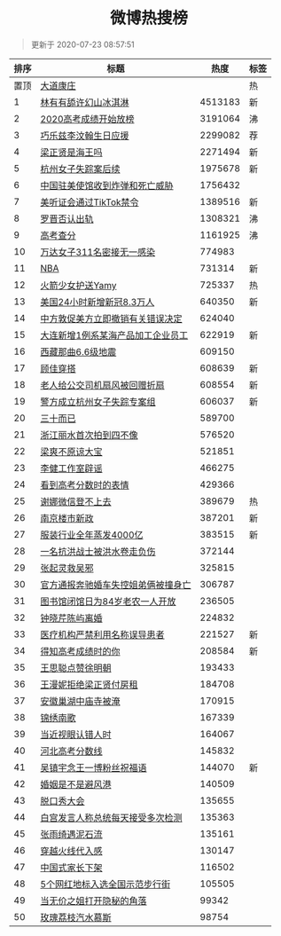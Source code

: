 <h1 align="center">微博热搜榜</h1>

> 更新于 2020-07-23 08:57:51

| 排序 | 标题                                                                                                                                                                                                                                        | 热度    | 标签 |
| ---- | ------------------------------------------------------------------------------------------------------------------------------------------------------------------------------------------------------------------------------------------- | ------- | ---- |
| 置顶 | [大道康庄](https://s.weibo.com/weibo?q=%23%E5%A4%A7%E9%81%93%E5%BA%B7%E5%BA%84%23&Refer=new_time)                                                                                                                                           |         | 热   |
| 1    | [林有有舔许幻山冰淇淋](https://s.weibo.com/weibo?q=%23%E6%9E%97%E6%9C%89%E6%9C%89%E8%88%94%E8%AE%B8%E5%B9%BB%E5%B1%B1%E5%86%B0%E6%B7%87%E6%B7%8B%23&Refer=top)                                                                              | 4513183 | 新   |
| 2    | [2020高考成绩开始放榜](https://s.weibo.com/weibo?q=%232020%E9%AB%98%E8%80%83%E6%88%90%E7%BB%A9%E5%BC%80%E5%A7%8B%E6%94%BE%E6%A6%9C%23&Refer=top)                                                                                            | 3191064 | 沸   |
| 3    | [巧乐兹李汶翰生日应援](https://s.weibo.comjavascript:void(0);)                                                                                                                                                                              | 2299082 | 荐   |
| 4    | [梁正贤是海王吗](https://s.weibo.com/weibo?q=%23%E6%A2%81%E6%AD%A3%E8%B4%A4%E6%98%AF%E6%B5%B7%E7%8E%8B%E5%90%97%23&Refer=top)                                                                                                               | 2271494 | 新   |
| 5    | [杭州女子失踪案后续](https://s.weibo.com/weibo?q=%E6%9D%AD%E5%B7%9E%E5%A5%B3%E5%AD%90%E5%A4%B1%E8%B8%AA%E6%A1%88%E5%90%8E%E7%BB%AD&Refer=top)                                                                                               | 1975678 | 新   |
| 6    | [中国驻美使馆收到炸弹和死亡威胁](https://s.weibo.com/weibo?q=%E4%B8%AD%E5%9B%BD%E9%A9%BB%E7%BE%8E%E4%BD%BF%E9%A6%86%E6%94%B6%E5%88%B0%E7%82%B8%E5%BC%B9%E5%92%8C%E6%AD%BB%E4%BA%A1%E5%A8%81%E8%83%81&Refer=top)                             | 1756432 |      |
| 7    | [美听证会通过TikTok禁令](https://s.weibo.com/weibo?q=%23%E7%BE%8E%E5%90%AC%E8%AF%81%E4%BC%9A%E9%80%9A%E8%BF%87TikTok%E7%A6%81%E4%BB%A4%23&Refer=top)                                                                                        | 1389516 | 新   |
| 8    | [罗晋否认出轨](https://s.weibo.com/weibo?q=%23%E7%BD%97%E6%99%8B%E5%90%A6%E8%AE%A4%E5%87%BA%E8%BD%A8%23&Refer=top)                                                                                                                          | 1308321 | 沸   |
| 9    | [高考查分](https://s.weibo.com/weibo?q=%E9%AB%98%E8%80%83%E6%9F%A5%E5%88%86&Refer=top)                                                                                                                                                      | 1161925 | 沸   |
| 10   | [万达女子311名密接无一感染](https://s.weibo.com/weibo?q=%23%E4%B8%87%E8%BE%BE%E5%A5%B3%E5%AD%90311%E5%90%8D%E5%AF%86%E6%8E%A5%E6%97%A0%E4%B8%80%E6%84%9F%E6%9F%93%23&Refer=top)                                                             | 774983  |      |
| 11   | [NBA](https://s.weibo.com/weibo?q=NBA&Refer=top)                                                                                                                                                                                            | 731314  | 新   |
| 12   | [火箭少女护送Yamy](https://s.weibo.com/weibo?q=%23%E7%81%AB%E7%AE%AD%E5%B0%91%E5%A5%B3%E6%8A%A4%E9%80%81Yamy%23&Refer=top)                                                                                                                  | 725337  | 热   |
| 13   | [美国24小时新增新冠8.3万人](https://s.weibo.com/weibo?q=%23%E7%BE%8E%E5%9B%BD24%E5%B0%8F%E6%97%B6%E6%96%B0%E5%A2%9E%E6%96%B0%E5%86%A08.3%E4%B8%87%E4%BA%BA%23&Refer=top)                                                                    | 640350  | 新   |
| 14   | [中方敦促美方立即撤销有关错误决定](https://s.weibo.com/weibo?q=%23%E4%B8%AD%E6%96%B9%E6%95%A6%E4%BF%83%E7%BE%8E%E6%96%B9%E7%AB%8B%E5%8D%B3%E6%92%A4%E9%94%80%E6%9C%89%E5%85%B3%E9%94%99%E8%AF%AF%E5%86%B3%E5%AE%9A%23&Refer=top)            | 624040  |      |
| 15   | [大连新增1例系某海产品加工企业员工](https://s.weibo.com/weibo?q=%23%E5%A4%A7%E8%BF%9E%E6%96%B0%E5%A2%9E1%E4%BE%8B%E7%B3%BB%E6%9F%90%E6%B5%B7%E4%BA%A7%E5%93%81%E5%8A%A0%E5%B7%A5%E4%BC%81%E4%B8%9A%E5%91%98%E5%B7%A5%23&Refer=top)          | 622919  | 新   |
| 16   | [西藏那曲6.6级地震](https://s.weibo.com/weibo?q=%23%E8%A5%BF%E8%97%8F%E9%82%A3%E6%9B%B26.6%E7%BA%A7%E5%9C%B0%E9%9C%87%23&Refer=top)                                                                                                         | 609150  |      |
| 17   | [顾佳穿搭](https://s.weibo.com/weibo?q=%23%E9%A1%BE%E4%BD%B3%E7%A9%BF%E6%90%AD%23&Refer=top)                                                                                                                                                | 608639  | 新   |
| 18   | [老人给公交司机扇风被回赠折扇](https://s.weibo.com/weibo?q=%E8%80%81%E4%BA%BA%E7%BB%99%E5%85%AC%E4%BA%A4%E5%8F%B8%E6%9C%BA%E6%89%87%E9%A3%8E%E8%A2%AB%E5%9B%9E%E8%B5%A0%E6%8A%98%E6%89%87&Refer=top)                                        | 608554  | 新   |
| 19   | [警方成立杭州女子失踪专案组](https://s.weibo.com/weibo?q=%E8%AD%A6%E6%96%B9%E6%88%90%E7%AB%8B%E6%9D%AD%E5%B7%9E%E5%A5%B3%E5%AD%90%E5%A4%B1%E8%B8%AA%E4%B8%93%E6%A1%88%E7%BB%84&Refer=top)                                                   | 606037  | 新   |
| 20   | [三十而已](https://s.weibo.com/weibo?q=%E4%B8%89%E5%8D%81%E8%80%8C%E5%B7%B2&Refer=top)                                                                                                                                                      | 589700  |      |
| 21   | [浙江丽水首次拍到四不像](https://s.weibo.com/weibo?q=%23%E6%B5%99%E6%B1%9F%E4%B8%BD%E6%B0%B4%E9%A6%96%E6%AC%A1%E6%8B%8D%E5%88%B0%E5%9B%9B%E4%B8%8D%E5%83%8F%23&Refer=top)                                                                   | 576520  |      |
| 22   | [梁爽不原谅大宝](https://s.weibo.com/weibo?q=%23%E6%A2%81%E7%88%BD%E4%B8%8D%E5%8E%9F%E8%B0%85%E5%A4%A7%E5%AE%9D%23&Refer=top)                                                                                                               | 521851  |      |
| 23   | [李健工作室辟谣](https://s.weibo.com/weibo?q=%23%E6%9D%8E%E5%81%A5%E5%B7%A5%E4%BD%9C%E5%AE%A4%E8%BE%9F%E8%B0%A3%23&Refer=top)                                                                                                               | 466275  |      |
| 24   | [看到高考分数时的表情](https://s.weibo.com/weibo?q=%23%E7%9C%8B%E5%88%B0%E9%AB%98%E8%80%83%E5%88%86%E6%95%B0%E6%97%B6%E7%9A%84%E8%A1%A8%E6%83%85%23&Refer=top)                                                                              | 429366  |      |
| 25   | [谢娜微信登不上去](https://s.weibo.com/weibo?q=%23%E8%B0%A2%E5%A8%9C%E5%BE%AE%E4%BF%A1%E7%99%BB%E4%B8%8D%E4%B8%8A%E5%8E%BB%23&Refer=top)                                                                                                    | 389679  | 热   |
| 26   | [南京楼市新政](https://s.weibo.com/weibo?q=%E5%8D%97%E4%BA%AC%E6%A5%BC%E5%B8%82%E6%96%B0%E6%94%BF&Refer=top)                                                                                                                                | 387201  | 新   |
| 27   | [服装行业全年蒸发4000亿](https://s.weibo.com/weibo?q=%E6%9C%8D%E8%A3%85%E8%A1%8C%E4%B8%9A%E5%85%A8%E5%B9%B4%E8%92%B8%E5%8F%914000%E4%BA%BF&Refer=top)                                                                                       | 383515  | 新   |
| 28   | [一名抗洪战士被洪水卷走负伤](https://s.weibo.com/weibo?q=%23%E4%B8%80%E5%90%8D%E6%8A%97%E6%B4%AA%E6%88%98%E5%A3%AB%E8%A2%AB%E6%B4%AA%E6%B0%B4%E5%8D%B7%E8%B5%B0%E8%B4%9F%E4%BC%A4%23&Refer=top)                                             | 372144  |      |
| 29   | [张起灵救吴邪](https://s.weibo.com/weibo?q=%23%E5%BC%A0%E8%B5%B7%E7%81%B5%E6%95%91%E5%90%B4%E9%82%AA%23&Refer=top)                                                                                                                          | 325815  |      |
| 30   | [官方通报奔驰婚车失控姐弟俩被撞身亡](https://s.weibo.com/weibo?q=%23%E5%AE%98%E6%96%B9%E9%80%9A%E6%8A%A5%E5%A5%94%E9%A9%B0%E5%A9%9A%E8%BD%A6%E5%A4%B1%E6%8E%A7%E5%A7%90%E5%BC%9F%E4%BF%A9%E8%A2%AB%E6%92%9E%E8%BA%AB%E4%BA%A1%23&Refer=top) | 306787  |      |
| 31   | [图书馆闭馆日为84岁老农一人开放](https://s.weibo.com/weibo?q=%23%E5%9B%BE%E4%B9%A6%E9%A6%86%E9%97%AD%E9%A6%86%E6%97%A5%E4%B8%BA84%E5%B2%81%E8%80%81%E5%86%9C%E4%B8%80%E4%BA%BA%E5%BC%80%E6%94%BE%23&Refer=top)                              | 236505  |      |
| 32   | [钟晓芹陈屿离婚](https://s.weibo.com/weibo?q=%23%E9%92%9F%E6%99%93%E8%8A%B9%E9%99%88%E5%B1%BF%E7%A6%BB%E5%A9%9A%23&Refer=top)                                                                                                               | 224832  |      |
| 33   | [医疗机构严禁利用名称误导患者](https://s.weibo.com/weibo?q=%E5%8C%BB%E7%96%97%E6%9C%BA%E6%9E%84%E4%B8%A5%E7%A6%81%E5%88%A9%E7%94%A8%E5%90%8D%E7%A7%B0%E8%AF%AF%E5%AF%BC%E6%82%A3%E8%80%85&Refer=top)                                        | 221527  | 新   |
| 34   | [得知高考成绩时的你](https://s.weibo.com/weibo?q=%23%E5%BE%97%E7%9F%A5%E9%AB%98%E8%80%83%E6%88%90%E7%BB%A9%E6%97%B6%E7%9A%84%E4%BD%A0%23&Refer=top)                                                                                         | 208584  | 新   |
| 35   | [王思聪点赞徐明朝](https://s.weibo.com/weibo?q=%23%E7%8E%8B%E6%80%9D%E8%81%AA%E7%82%B9%E8%B5%9E%E5%BE%90%E6%98%8E%E6%9C%9D%23&Refer=top)                                                                                                    | 193433  |      |
| 36   | [王漫妮拒绝梁正贤付房租](https://s.weibo.com/weibo?q=%23%E7%8E%8B%E6%BC%AB%E5%A6%AE%E6%8B%92%E7%BB%9D%E6%A2%81%E6%AD%A3%E8%B4%A4%E4%BB%98%E6%88%BF%E7%A7%9F%23&Refer=top)                                                                   | 184708  |      |
| 37   | [安徽巢湖中庙寺被淹](https://s.weibo.com/weibo?q=%23%E5%AE%89%E5%BE%BD%E5%B7%A2%E6%B9%96%E4%B8%AD%E5%BA%99%E5%AF%BA%E8%A2%AB%E6%B7%B9%23&Refer=top)                                                                                         | 170915  |      |
| 38   | [锦绣南歌](https://s.weibo.com/weibo?q=%E9%94%A6%E7%BB%A3%E5%8D%97%E6%AD%8C&Refer=top)                                                                                                                                                      | 167339  |      |
| 39   | [当近视眼认错人时](https://s.weibo.com/weibo?q=%23%E5%BD%93%E8%BF%91%E8%A7%86%E7%9C%BC%E8%AE%A4%E9%94%99%E4%BA%BA%E6%97%B6%23&Refer=top)                                                                                                    | 164067  |      |
| 40   | [河北高考分数线](https://s.weibo.com/weibo?q=%23%E6%B2%B3%E5%8C%97%E9%AB%98%E8%80%83%E5%88%86%E6%95%B0%E7%BA%BF%23&Refer=top)                                                                                                               | 145832  |      |
| 41   | [吴镇宇念王一博粉丝祝福语](https://s.weibo.com/weibo?q=%E5%90%B4%E9%95%87%E5%AE%87%E5%BF%B5%E7%8E%8B%E4%B8%80%E5%8D%9A%E7%B2%89%E4%B8%9D%E7%A5%9D%E7%A6%8F%E8%AF%AD&Refer=top)                                                              | 144070  | 新   |
| 42   | [婚姻是不是避风港](https://s.weibo.com/weibo?q=%23%E5%A9%9A%E5%A7%BB%E6%98%AF%E4%B8%8D%E6%98%AF%E9%81%BF%E9%A3%8E%E6%B8%AF%23&Refer=top)                                                                                                    | 140509  |      |
| 43   | [脱口秀大会](https://s.weibo.com/weibo?q=%E8%84%B1%E5%8F%A3%E7%A7%80%E5%A4%A7%E4%BC%9A&Refer=top)                                                                                                                                           | 135655  |      |
| 44   | [白宫发言人称总统每天接受多次检测](https://s.weibo.com/weibo?q=%E7%99%BD%E5%AE%AB%E5%8F%91%E8%A8%80%E4%BA%BA%E7%A7%B0%E6%80%BB%E7%BB%9F%E6%AF%8F%E5%A4%A9%E6%8E%A5%E5%8F%97%E5%A4%9A%E6%AC%A1%E6%A3%80%E6%B5%8B&Refer=top)                  | 135363  |      |
| 45   | [张雨绮遇泥石流](https://s.weibo.com/weibo?q=%23%E5%BC%A0%E9%9B%A8%E7%BB%AE%E9%81%87%E6%B3%A5%E7%9F%B3%E6%B5%81%23&Refer=top)                                                                                                               | 135161  |      |
| 46   | [穿越火线代入感](https://s.weibo.com/weibo?q=%23%E7%A9%BF%E8%B6%8A%E7%81%AB%E7%BA%BF%E4%BB%A3%E5%85%A5%E6%84%9F%23&Refer=top)                                                                                                               | 130147  |      |
| 47   | [中国式家长下架](https://s.weibo.com/weibo?q=%23%E4%B8%AD%E5%9B%BD%E5%BC%8F%E5%AE%B6%E9%95%BF%E4%B8%8B%E6%9E%B6%23&Refer=top)                                                                                                               | 116502  |      |
| 48   | [5个网红地标入选全国示范步行街](https://s.weibo.com/weibo?q=%235%E4%B8%AA%E7%BD%91%E7%BA%A2%E5%9C%B0%E6%A0%87%E5%85%A5%E9%80%89%E5%85%A8%E5%9B%BD%E7%A4%BA%E8%8C%83%E6%AD%A5%E8%A1%8C%E8%A1%97%23&Refer=top)                                | 105505  |      |
| 49   | [当无价之姐打开隐秘的角落](https://s.weibo.com/weibo?q=%E5%BD%93%E6%97%A0%E4%BB%B7%E4%B9%8B%E5%A7%90%E6%89%93%E5%BC%80%E9%9A%90%E7%A7%98%E7%9A%84%E8%A7%92%E8%90%BD&Refer=top)                                                              | 99342   |      |
| 50   | [玫瑰荔枝汽水慕斯](https://s.weibo.com/weibo?q=%23%E7%8E%AB%E7%91%B0%E8%8D%94%E6%9E%9D%E6%B1%BD%E6%B0%B4%E6%85%95%E6%96%AF%23&Refer=top)                                                                                                    | 98754   |      |